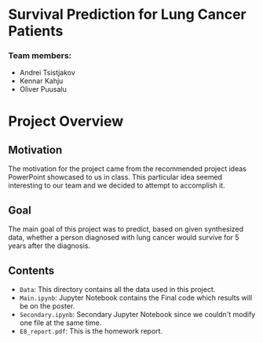 # Survival Prediction for Lung Cancer Patients

### Team members: 
- Andrei Tsistjakov
- Kennar Kahju
- Oliver Puusalu

# Project Overview

## Motivation
The motivation for the project came from the recommended project ideas PowerPoint showcased to us in class. This particular idea seemed interesting to our team and we decided to attempt to accomplish it.

## Goal
The main goal of this project was to predict, based on given synthesized data, whether a person diagnosed with lung cancer would survive for 5 years after the diagnosis.

## Contents

- `Data`: This directory contains all the data used in this project.
- `Main.ipynb`: Jupyter Notebook contains the Final code which results will be on the poster.
- `Secondary.ipynb`: Secondary Jupyter Notebook since we couldn't modify one file at the same time.
- `E8_report.pdf`: This is the homework report.
